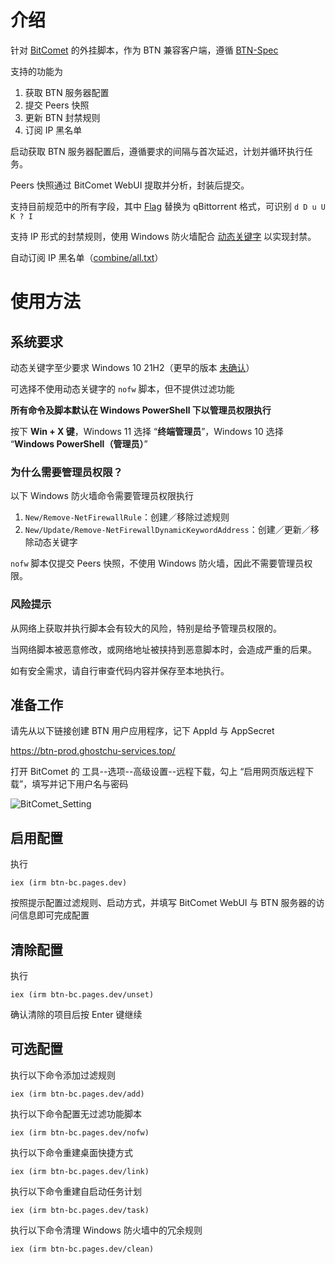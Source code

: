 # 介绍

针对 [BitComet](https://www.bitcomet.com/en/archive) 的外挂脚本，作为 BTN 兼容客户端，遵循 [BTN-Spec](https://github.com/PBH-BTN/BTN-Spec)

支持的功能为

1. 获取 BTN 服务器配置
2. 提交 Peers 快照
3. 更新 BTN 封禁规则
4. 订阅 IP 黑名单

启动获取 BTN 服务器配置后，遵循要求的间隔与首次延迟，计划并循环执行任务。

Peers 快照通过 BitComet WebUI 提取并分析，封装后提交。

支持目前规范中的所有字段，其中 [Flag](https://github.com/PBH-BTN/quick-references/blob/main/utp_flags.md) 替换为 qBittorrent 格式，可识别 `d D u U K ? I`

支持 IP 形式的封禁规则，使用 Windows 防火墙配合 [动态关键字](https://learn.microsoft.com/windows/security/operating-system-security/network-security/windows-firewall/dynamic-keywords) 以实现封禁。

自动订阅 IP 黑名单（[combine/all.txt](https://github.com/PBH-BTN/BTN-Collected-Rules/blob/main/combine/all.txt)）

# 使用方法

## 系统要求

动态关键字至少要求 Windows 10 21H2（更早的版本 [未确认](https://github.com/MicrosoftDocs/windows-powershell-docs/blob/main/docset/winserver2022-ps/netsecurity/New-NetFirewallDynamicKeywordAddress.md)）

可选择不使用动态关键字的 `nofw` 脚本，但不提供过滤功能

**所有命令及脚本默认在 Windows PowerShell 下以管理员权限执行**

按下 **Win + X 键**，Windows 11 选择 “**终端管理员**”，Windows 10 选择 “**Windows PowerShell（管理员）**”

### 为什么需要管理员权限？

以下 Windows 防火墙命令需要管理员权限执行

1. `New/Remove-NetFirewallRule`：创建／移除过滤规则
2. `New/Update/Remove-NetFirewallDynamicKeywordAddress`：创建／更新／移除动态关键字

`nofw` 脚本仅提交 Peers 快照，不使用 Windows 防火墙，因此不需要管理员权限。

### 风险提示

从网络上获取并执行脚本会有较大的风险，特别是给予管理员权限的。

当网络脚本被恶意修改，或网络地址被挟持到恶意脚本时，会造成严重的后果。

如有安全需求，请自行审查代码内容并保存至本地执行。

## 准备工作

请先从以下链接创建 BTN 用户应用程序，记下 AppId 与 AppSecret

https://btn-prod.ghostchu-services.top/

打开 BitComet 的 工具--选项--高级设置--远程下载，勾上 “启用网页版远程下载”，填写并记下用户名与密码

![BitComet_Setting](https://github.com/user-attachments/assets/7a71e244-eeca-4ee4-a6a1-6465f0d40e10)

## 启用配置

执行

`iex (irm btn-bc.pages.dev)`

按照提示配置过滤规则、启动方式，并填写 BitComet WebUI 与 BTN 服务器的访问信息即可完成配置

## 清除配置

执行

`iex (irm btn-bc.pages.dev/unset)`

确认清除的项目后按 Enter 键继续

## 可选配置

执行以下命令添加过滤规则

`iex (irm btn-bc.pages.dev/add)`

执行以下命令配置无过滤功能脚本

`iex (irm btn-bc.pages.dev/nofw)`

执行以下命令重建桌面快捷方式

`iex (irm btn-bc.pages.dev/link)`

执行以下命令重建自启动任务计划

`iex (irm btn-bc.pages.dev/task)`

执行以下命令清理 Windows 防火墙中的冗余规则

`iex (irm btn-bc.pages.dev/clean)`
